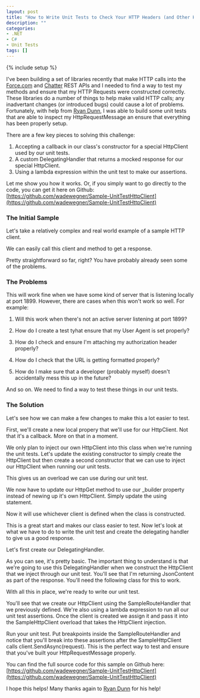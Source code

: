 ```yaml
---
layout: post
title: "How to Write Unit Tests to Check Your HTTP Headers (and Other HTTP Request Stuff) in C#"
description: ""
categories:
- .NET
- C#
- Unit Tests
tags: []
---
```

{% include setup %}

I've been building a set of libraries recently that make HTTP calls into the [Force.com](http://www.salesforce.com/us/developer/docs/api_rest/index_Left.htm#StartTopic=Content/quickstart.htm) and [Chatter](http://www.salesforce.com/us/developer/docs/chatterapi/) REST APIs and I needed to find a way to test my methods and ensure that my HTTP Requests were constructed correctly. These libraries do a number of things to help make valid HTTP calls; any inadvertant changes (or introduced bugs) could cause a lot of problems. Fortunately, with help from [Ryan Dunn](http://twitter.com/dunnry), I was able to build some unit tests that are able to inspect my <span class="inline-code">HttpRequestMessage</span> an ensure that everything has been properly setup.

There are a few key pieces to solving this challenge:

1. Accepting a callback in our class's constructor for a special <span class="inline-code">HttpClient</span> used by our unit tests.
2. A custom <span class="inline-code">DelegatingHandler</span> that returns a mocked response for our special <span class="inline-code">HttpClient</span>.
3. Using a lambda expression within the unit test to make our assertions.

Let me show you how it works. Or, if you simply want to go directly to the code, you can get it here on Github: [https://github.com/wadewegner/Sample-UnitTestHttpClient](https://github.com/wadewegner/Sample-UnitTestHttpClient)

### The Initial Sample ###

Let's take a relatively complex and real world example of a sample HTTP client.

<script src="https://gist.github.com/wadewegner/56c2c900a92056757e72.js?file=OrigSampleHttpClient.cs"></script>

We can easily call this client and method to get a response.

<script src="https://gist.github.com/wadewegner/56c2c900a92056757e72.js?file=CallingOurSampleHttpClient.cs"></script>

Pretty straightforward so far, right? You have probably already seen some of the problems.

### The Problems ###

This will work fine when we have some kind of server that is listening locally at port 1899. However, there are cases when this won't work so well. For example:

1. Will this work when there's not an active server listening at port 1899?

2. How do I create a test tyhat ensure that my User Agent is set properly?

3. How do I check and ensure I'm attaching my authorization header properly?

4. How do I check that the URL is getting formatted properly?

5. How do I make sure that a developer (probably myself) doesn't accidentally mess this up in the future?

And so on. We need to find a way to test these things in our unit tests.

### The Solution ###

Let's see how we can make a few changes to make this a lot easier to test. 

First, we'll create a new local propery that we'll use for our <span class="inline-code">HttpClient</span>. Not that it's a callback. More on that in a moment.

<script src="https://gist.github.com/wadewegner/56c2c900a92056757e72.js?file=HttpClientProperty.cs"></script>

We only plan to inject our own <span class="inline-code">HttpClient</span> into this class when we're running the unit tests. Let's update the existing constructor to simply create the <span class="inline-code">HttpClient</span> but then create a second constructor that we can use to inject our <span class="inline-code">HttpClient</span> when running our unit tests.

<script src="https://gist.github.com/wadewegner/56c2c900a92056757e72.js?file=NewConstructors.cs"></script>

This gives us an overload we can use during our unit test.

We now have to update our <span class="inline-code">HttpGet</span> method to use our <span class="inline-code">_builder</span> property instead of newing up it's own <span class="inline-code">HttpClient</span>. Simply update the using statement.

<script src="https://gist.github.com/wadewegner/56c2c900a92056757e72.js?file=UpdatingOurClientUsingStatement.cs"></script>

Now it will use whichever client is defined when the class is constructed.

This is a great start and makes our class easier to test. Now let's look at what we have to do to write the unit test and create the delegating handler to give us a good response.

Let's first create our <span class="inline-code">DelegatingHandler</span>. 

<script src="https://gist.github.com/wadewegner/56c2c900a92056757e72.js?file=SampleRouteHandler.cs"></script>

As you can see, it's pretty basic. The important thing to understand is that we're going to use this <span class="inline-code">DelegatingHandler</span> when we construct the <span class="inline-code">HttpClient</span> that we inject through our unit test. You'll see that I'm returning <span class="inline-code">JsonContent</span> as part of the response. You'll need the following class for this to work.

<script src="https://gist.github.com/wadewegner/56c2c900a92056757e72.js?file=JsonContent.cs"></script>

With all this in place, we're ready to write our unit test.

<script src="https://gist.github.com/wadewegner/56c2c900a92056757e72.js?file=UnitTests.cs"></script>

You'll see that we create our <span class="inline-code">HttpClient</span> using the <span class="inline-code">SampleRouteHandler</span> that we previously defined. We're also using a lambda expression to run all our unit test assertions. Once the client is created we assign it and pass it into the <span class="inline-code">SampleHttpClient</span> overload that takes the <span class="inline-code">HttpClient</span> injection.

Run your unit test. Put breakpoints inside the <span class="inline-code">SampleRouteHandler</span> and notice that you'll break into these assertions after the <span class="inline-code">SampleHttpClient</span> calls <span class="inline-code">client.SendAsync(request)</span>. This is the perfect way to test and ensure that you've built your <span class="inline-code">HttpRequestMessage</span> properly.

You can find the full source code for this sample on Github here: [https://github.com/wadewegner/Sample-UnitTestHttpClient](https://github.com/wadewegner/Sample-UnitTestHttpClient)

I hope this helps! Many thanks again to [Ryan Dunn](http://twitter.com/dunnry) for his help!